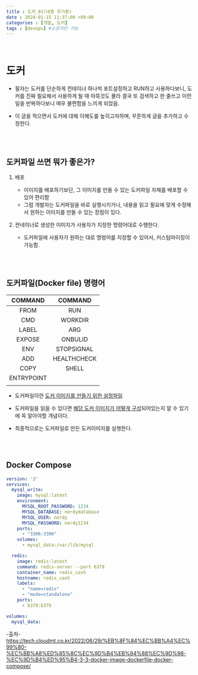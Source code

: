 ```yaml
---
title : 도커_01(내용 추가중)
date : 2024-01-15 11:37:00 +09:00
categories : [개발, 도커]
tags : [devops] #소문자만 가능
---
```



<br>

# 도커

- 필자는 도커를 단순하게 컨테이너 하나씩 포트설정하고 RUN하고 사용하다보니,
도커를 진짜 필요해서 사용하게 될 때 아묵것도 몰라 결국 또 검색하고 한 줄쓰고 이런일을 반복하다보니 매우 불편함을 느끼게 되었음.

- 이 글을 적으면서 도커에 대해 이해도를 높히고자하며,
꾸준하게 글을 추가하고 수정한다.

<br><br>


## 도커파일 쓰면 뭐가 좋은가?
1. 배포
     - 이미지를 배포하기보단, 그 이미지를 만들 수 있는 도커파일 자체를 배포할 수 있어 편리함
     - 그럼 개발자는 도커파일을 바로 실행시키거나, 내용을 읽고 필요에 맞게 수정해서 원하는 이미지를 만들 수 있는 장점이 있다.
  
2. 컨네이너로 생성한 이미지가 사용자가 지정한 명령어대로 수행한다.
    - 도커파일에 사용자가 원하는 대로 명령어를 지정할 수 있어서, 커스텀마이징이 가능함.

<br><br>



## 도커파일(Docker file) 명령어

| COMMAND    | COMMAND     |
|:----------:|:-----------:|
| FROM       | RUN         |
| CMD        | WORKDIR     |
| LABEL      | ARG         |
| EXPOSE     | ONBULID     |
| ENV        | STOPSIGNAL  |
| ADD        | HEALTHCHECK |
| COPY       | SHELL       |
| ENTRYPOINT |             |
|            |             |

- 도커파일이란 <U>도커 이미지를 만들기 위한 설정파일</U>
- 도커파일을 읽을 수 있다면 <U>해당 도커 이미지가 어떻게 구성</U>되어있는지 알 수 있기에 꼭 알아야할 개념이다.

- 최종적으로는 도커파일로 만든 도커이미지를 실행한다.

<br><br>


## Docker Compose

```yml
version: '3'
services:
  mysql_write:
    image: mysql:latest
    environment:
      MYSQL_ROOT_PASSWORD: 1234
      MYSQL_DATABASE: nerdydatabase
      MYSQL_USER: nerdy
      MYSQL_PASSWORD: nerdy1234
    ports:
      - "3306:3306"
    volumes:
      - mysql_data:/var/lib/mysql

  redis:
    image: redis:latest
    command: redis-server --port 6379
    container_name: redis_cash
    hostname: redis_cash
    labels:
      - "name=redis"
      - "mode=standalone"
    ports:
      - 6379:6379

volumes:
  mysql_data: 
```







-출처-<br>
https://tech.cloudmt.co.kr/2022/06/29/%EB%8F%84%EC%BB%A4%EC%99%80-%EC%BB%A8%ED%85%8C%EC%9D%B4%EB%84%88%EC%9D%98-%EC%9D%B4%ED%95%B4-3-3-docker-image-dockerfile-docker-compose/ <br>
 
